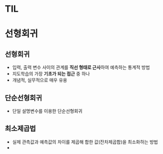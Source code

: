 # TIL

# 선형회귀
## 선형회귀
- 입력, 출력 변수 사이의 관계를 **직선 형태로 근사**하여 예측하는 통계적 방법
- 지도학습의 가장 **기초가 되는 접근** 중 하나
- 개념적, 실무적으로 매우 유용

## 단순선형회귀
- 단일 설명변수를 이용한 단순선형회귀

## 최소제곱법
- 실제 관측값과 예측값의 차이를 제곱해 합한 값(잔차제곱합)을 최소화하는 방법
- 